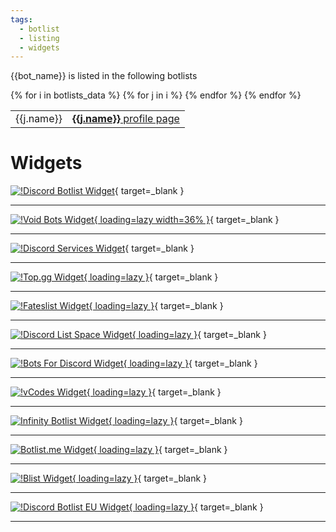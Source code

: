 ```yaml
---
tags:
  - botlist
  - listing
  - widgets
---
```


{{bot_name}} is listed in the following botlists


<table>
{% for i in botlists_data %}
  <tr>
  {% for j in i %}
    <td align="left">{{j.name}}</td>
    <td align="left"><a href="{{j.https_url}}/{{bot_discord_id}}" target="_blank"><b>{{j.name}}</b> profile page</a></td>
  {% endfor %}
  </tr>
{% endfor %}
</table>

# Widgets

[![!Discord Botlist Widget](https://discordbotlist.com/api/v1/bots/{{bot_discord_id}}/widget)](https://discordbotlist.com/bots/{{bot_discord_id}}){ target=_blank } 

***

[![!Void Bots Widget](https://voidbots.net/api/embed/{{bot_discord_id}}?theme=dark){ loading=lazy width=36% }](https://voidbots.net/bot/{{bot_discord_id}}){ target=_blank }

***

[![!Discord Services Widget](https://discordservices.net/bot/{{bot_discord_id}}/widget.svg)](https://discordservices.net/bot/{{bot_discord_id}}){ target=_blank } 

***

[![!Top.gg Widget](https://top.gg/api/widget/{{bot_discord_id}}.svg){ loading=lazy }](https://top.gg/bot/{{bot_discord_id}}){ target=_blank }

***

[![!Fateslist Widget](https://lynx.fateslist.xyz/widgets/{{bot_discord_id}}?target_type=bot&format=png){ loading=lazy }](https://fateslist.xyz/bot/{{bot_discord_id}}){ target=_blank } 

***

[![!Discord List Space Widget](https://api.discordlist.space/v2/bots/{{bot_discord_id}}/widget?background=7289DA&radius=6){ loading=lazy }](https://discordlist.space/bot/{{bot_discord_id}}){ target=_blank } 

***

[![!Bots For Discord Widget](https://discords.com/bots/api/bot/{{bot_discord_id}}/widget){ loading=lazy }](https://discords.com/bots/bots/{{bot_discord_id}}){ target=_blank } 

***

[![!vCodes Widget](https://vcodes.xyz/api/widget/{{bot_discord_id}}.svg){ loading=lazy }](https://vcodes.xyz/bot/{{bot_discord_id}}){ target=_blank } 

***

[![Infinity Botlist Widget](https://infinitybots.gg/bots/{{bot_discord_id}}/widget?size=large){ loading=lazy }](https://infinitybots.gg/bots/{{bot_discord_id}}){ target=_blank } 

***

[![Botlist.me Widget](https://api.botlist.me/api/v1/embed/{{bot_discord_id}}){ loading=lazy }](https://botlist.me/bots/{{bot_discord_id}}){ target=_blank } 


***

[![!Blist Widget](https://blist.xyz/api/v2/bot/{{bot_discord_id}}/widget){ loading=lazy }](https://blist.xyz/bot/{{bot_discord_id}}){ target=_blank } 

***

[![!Discord Botlist EU Widget](https://widget.discord-botlist.eu/{{bot_discord_id}}){ loading=lazy }](https://discord-botlist.eu/bots/{{bot_discord_id}}){ target=_blank }

***
